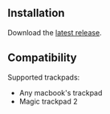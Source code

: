 ## Installation
Download the [latest release](https://github.com/Dev1an/Trackpad-Drummer/releases/latest).

## Compatibility

Supported trackpads:
 - Any macbook's trackpad
 - Magic trackpad 2
